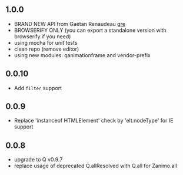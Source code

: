 ## 1.0.0

- BRAND NEW API from Gaétan Renaudeau <a href='http://github.com/gre'>gre</a>
- BROWSERIFY ONLY (you can export a standalone version with browserify if you need)
- using mocha for unit tests
- clean repo (remove editor)
- using new modules: qanimationframe and vendor-prefix

## 0.0.10

- Add `filter` support

## 0.0.9

- Replace 'instanceof HTMLElement' check by 'elt.nodeType' for IE support

## 0.0.8

- upgrade to Q v0.9.7
- replace usage of deprecated Q.allResolved with Q.all for Zanimo.all

